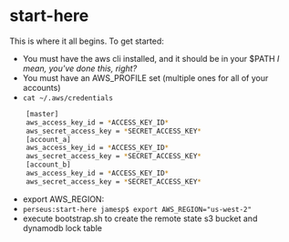 # start-here

This is where it all begins. To get started:

* You must have the aws cli installed, and it should be in your $PATH *I mean, you've done this, right?*
* You must have an AWS_PROFILE set (multiple ones for all of your accounts)
* `cat ~/.aws/credentials`

```bash
    [master]
    aws_access_key_id = *ACCESS_KEY_ID*
    aws_secret_access_key = *SECRET_ACCESS_KEY*
    [account_a]
    aws_access_key_id = *ACCESS_KEY_ID*
    aws_secret_access_key = *SECRET_ACCESS_KEY*
    [account_b]
    aws_access_key_id = *ACCESS_KEY_ID*
    aws_secret_access_key = *SECRET_ACCESS_KEY*
```

* export AWS_REGION:
* `perseus:start-here jamesp$ export AWS_REGION="us-west-2"`
* execute bootstrap.sh to create the remote state s3 bucket and dynamodb lock table